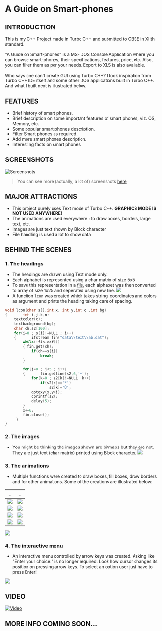 # A Guide on Smart-phones

## INTRODUCTION
This is my C++ Project made in Turbo C++ and submitted to CBSE in XIIth standard.\
\
"A Guide on Smart-phones" is a MS- DOS Console Application where you can browse smart-phones, their specifications, features, price, etc. Also, you can filter them as per your needs. Export to XLS is also available.\
\
Who says one can't create GUI using Turbo C++? I took inspiration from Turbo C++ IDE itself and some other DOS applications built in Turbo C++. And what I built next is illustrated below.

## FEATURES
* Brief history of smart phones.
* Brief description on some important features of smart phones, viz. OS, Memory, etc.
* Some popular smart phones description.
* Filter Smart phones as required.
* Add more smart phones description.
* Interesting facts on smart phones.

## SCREENSHOTS
![Screenshots](https://github.com/lswarnkar1/AGuideOnSmartphones/blob/master/Screenshots/screenshots.gif)
> You can see more (actually, a lot of) screenshots [here](https://github.com/lswarnkar1/AGuideOnSmartphones/blob/master/Screenshots/README.md)

## MAJOR ATTRACTIONS
* This project purely uses Text mode of Turbo C++. **GRAPHICS MODE IS NOT USED ANYWHERE!**
* The animations are used everywhere : to draw boxes, borders, large text, etc.
* Images are just text shown by Block character
* File handling is used a lot to show data

## BEHIND THE SCENES
### 1. The headings
* The headings are drawn using Text mode only. 
* Each alphabet is represented using a char matrix of size 5x5
* To save this representation in a [file](https://github.com/lswarnkar1/AGuideOnSmartphones/blob/master/Data/Text/ab.dat), each alphabet was then converted to array of size 1x25 and seperated using new line.
![](https://github.com/lswarnkar1/AGuideOnSmartphones/blob/master/Other%20Images/BTS1.png)
* A function `lcon` was created which takes string, coordinates and colors as argument and prints the heading taking care of spacing.
```c
void lcon(char s[],int x, int y,int c ,int bg)
{       int i,j,k,n;
	textcolor(c);
	textbackground(bg);
	char ch,s2[100];
	for(i=0 ; s[i]!=NULL ; i++)
	{       ifstream fin("data\\text\\ab.dat");
		while(!fin.eof())
		{ fin.get(ch);
			if(ch==s[i])
				break;
		}

		for(j=0 ; j<5 ; j++)
		{       fin.getline(s2,6,'+');
			for(k=0 ; s2[k]!=NULL ;k++)
				if(s2[k]=='*')
					s2[k]='Û';
			gotoxy(x,y+j);
			cprintf(s2);
			delay(5);
		}
		x+=6;
		fin.close();
	 }
}
```
### 2. The images
* You might be thinking the images shown are bitmaps but they are not. They are just text (char matrix) printed using Block character.
![](https://github.com/lswarnkar1/AGuideOnSmartphones/blob/master/Other%20Images/BTS2.png)

### 3. The animations
* Multiple functions were created to draw boxes, fill boxes, draw borders and for other animations. Some of the creations are illustrated below:

.		           |  .
:-------------------------:|:-------------------------:
![](https://github.com/lswarnkar1/AGuideOnSmartphones/blob/master/Other%20Images/GIFs/1.gif)  |  ![](https://github.com/lswarnkar1/AGuideOnSmartphones/blob/master/Other%20Images/GIFs/2.gif)
![](https://github.com/lswarnkar1/AGuideOnSmartphones/blob/master/Other%20Images/GIFs/3.gif)  |  ![](https://github.com/lswarnkar1/AGuideOnSmartphones/blob/master/Other%20Images/GIFs/4.gif)
![](https://github.com/lswarnkar1/AGuideOnSmartphones/blob/master/Other%20Images/GIFs/5.gif)  |  ![](https://github.com/lswarnkar1/AGuideOnSmartphones/blob/master/Other%20Images/GIFs/6.gif)
![](https://github.com/lswarnkar1/AGuideOnSmartphones/blob/master/Other%20Images/GIFs/7.gif)  |  ![](https://github.com/lswarnkar1/AGuideOnSmartphones/blob/master/Other%20Images/GIFs/8.gif)
![](https://github.com/lswarnkar1/AGuideOnSmartphones/blob/master/Other%20Images/GIFs/9.gif)

### 4. The interactive menu
* An interactive menu controlled by arrow keys was created. Asking like "Enter your choice:" is no longer required. Look how cursor changes its position on pressing arrow keys. To select an option user just have to press Enter!

![](https://github.com/lswarnkar1/AGuideOnSmartphones/blob/master/Other%20Images/GIFs/10.gif)

## VIDEO
[![Video](https://img.youtube.com/vi/M24kpvbXRj8/0.jpg)](http://www.youtube.com/watch?v=M24kpvbXRj8 "A Guide on Smartphones - C++ Project - XIIth CBSE")

## MORE INFO COMING SOON...
